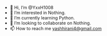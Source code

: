 - 👋 Hi, I’m @YxxH1008
- 👀 I’m interested in Nothing.
- 🌱 I’m currently learning Python.
- 💞️ I’m looking to collaborate on Nothing.
- 📫 How to reach me yashhirani4@gmail.com

<!---
YxxH1008/YxxH1008 is a ✨ special ✨ repository because its `README.md` (this file) appears on your GitHub profile.
You can click the Preview link to take a look at your changes.
--->
